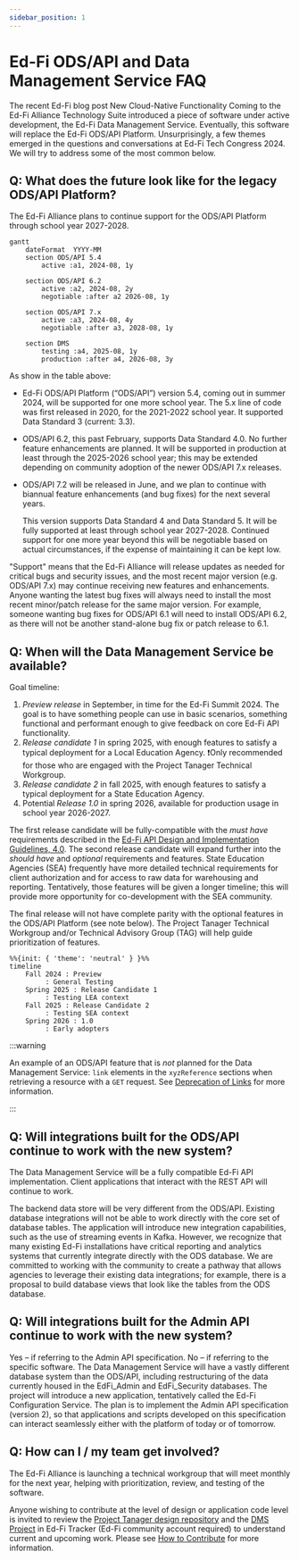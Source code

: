 ```yaml
---
sidebar_position: 1
---
```


# Ed-Fi ODS/API and Data Management Service FAQ

The recent Ed-Fi blog post New Cloud-Native Functionality Coming to the Ed-Fi
Alliance Technology Suite introduced a piece of software under active
development, the Ed-Fi Data Management Service. Eventually, this software will
replace the Ed-Fi ODS/API Platform. Unsurprisingly, a few themes emerged in the
questions and conversations at Ed-Fi Tech Congress 2024. We will try to address
some of the most common below.

## Q: What does the future look like for the legacy ODS/API Platform?

The Ed-Fi Alliance plans to continue support for the ODS/API Platform through school year 2027-2028.

```mermaid
gantt
    dateFormat  YYYY-MM
    section ODS/API 5.4
        active :a1, 2024-08, 1y

    section ODS/API 6.2
        active :a2, 2024-08, 2y
        negotiable :after a2 2026-08, 1y

    section ODS/API 7.x
        active :a3, 2024-08, 4y
        negotiable :after a3, 2028-08, 1y

    section DMS
        testing :a4, 2025-08, 1y
        production :after a4, 2026-08, 3y
```

As show in the table above:

* Ed-Fi ODS/API Platform (“ODS/API”) version 5.4, coming out in summer 2024,
  will be supported for one more school year. The 5.x line of code was first
  released in 2020, for the 2021-2022 school year. It supported Data Standard 3
  (current: 3.3).
* ODS/API 6.2, this past February, supports Data Standard 4.0. No further
  feature enhancements are planned. It will be supported in production at least
  through the 2025-2026 school year; this may be extended depending on community
  adoption of the newer ODS/API 7.x releases.
* ODS/API 7.2 will be released in June, and we plan to continue with biannual
  feature enhancements (and bug fixes) for the next several years.

  This version supports Data Standard 4 and Data Standard 5. It will be fully
  supported at least through school year 2027-2028. Continued support for one
  more year beyond this will be negotiable based on actual circumstances, if the
  expense of maintaining it can be kept low.

"Support" means that the Ed-Fi Alliance will release updates as needed for
critical bugs and security issues, and the most recent major version (e.g.
ODS/API 7.x) may continue receiving new features and enhancements. Anyone
wanting the latest bug fixes will always need to install the most recent
minor/patch release for the same major version. For example, someone wanting bug
fixes for ODS/API 6.1 will need to install ODS/API 6.2, as there will not be
another stand-alone bug fix or patch release to 6.1.

## Q: When will the Data Management Service be available?

Goal timeline:

1. _Preview release_ in September, in time for the Ed-Fi Summit 2024. The goal is
   to have something people can use in basic scenarios, something functional and
   performant enough to give feedback on core Ed-Fi API functionality.
2. _Release candidate 1_ in spring 2025, with enough features to satisfy a typical
   deployment for a Local Education Agency. :exclamation:Only recommended for
   those who are engaged with the Project Tanager Technical Workgroup.
3. _Release candidate 2_ in fall 2025, with enough features to satisfy a typical
   deployment for a State Education Agency.
4. Potential _Release 1.0_ in spring 2026, available for production usage in
   school year 2026-2027.

The first release candidate will be fully-compatible with the _must have_
requirements described in the [Ed-Fi API Design and Implementation Guidelines,
4.0](https://edfi.atlassian.net/wiki/spaces/EFAPIGUIDE/pages/144867329/Ed-Fi+API+Design+and+Implementation+Guidelines).
The second release candidate will expand further into the _should have_ and
_optional_ requirements and features. State Education Agencies (SEA) frequently
have more detailed technical requirements for client authorization and for
access to raw data for warehousing and reporting. Tentatively, those features
will be given a longer timeline; this will provide more opportunity for
co-development with the SEA community.

The final release will not have complete parity with the optional features in
the ODS/API Platform (see note below). The Project Tanager Technical Workgroup
and/or Technical Advisory Group (TAG) will help guide prioritization of
features.

```mermaid
%%{init: { 'theme': 'neutral' } }%%
timeline
    Fall 2024 : Preview
         : General Testing
    Spring 2025 : Release Candidate 1
         : Testing LEA context
    Fall 2025 : Release Candidate 2
         : Testing SEA context
    Spring 2026 : 1.0
         : Early adopters
```

:::warning

An example of an ODS/API feature that is _not_ planned for the Data Management
Service: `link` elements in the `xyzReference` sections when retrieving a
resource with a `GET` request. See [Deprecation of
Links](https://edfi.atlassian.net/wiki/spaces/EFAPIGUIDE/pages/133791871/GET+Requests#Deprecation-of-Links)
for more information.

:::

## Q: Will integrations built for the ODS/API continue to work with the new system?

The Data Management Service will be a fully compatible Ed-Fi API implementation.
Client applications that interact with the REST API will continue to work.

The backend data store will be very different from the ODS/API. Existing
database integrations will not be able to work directly with the core set of
database tables. The application will introduce new integration capabilities,
such as the use of streaming events in Kafka. However, we recognize that many
existing Ed-Fi installations have critical reporting and analytics systems that
currently integrate directly with the ODS database. We are committed to working
with the community to create a pathway that allows agencies to leverage their
existing data integrations; for example, there is a proposal to build database
views that look like the tables from the ODS database.

## Q: Will integrations built for the Admin API continue to work with the new system?

Yes – if referring to the Admin API specification. No – if referring to the
specific software. The Data Management Service will have a vastly different
database system than the ODS/API, including restructuring of the data currently
housed in the EdFi_Admin and EdFi_Security databases. The project will introduce
a new application, tentatively called the Ed-Fi Configuration Service. The plan
is to implement the Admin API specification (version 2), so that applications
and scripts developed on this specification can interact seamlessly either with
the platform of today or of tomorrow.

## Q: How can I / my team get involved?

The Ed-Fi Alliance is launching a technical workgroup that will meet monthly for
the next year, helping with prioritization, review, and testing of the software.

Anyone wishing to contribute at the level of design or application code level is
invited to review the [Project Tanager design repository](./) and the [DMS
Project](https://tracker.ed-fi.org/secure/RapidBoard.jspa?rapidView=261&view=planning&issueLimit=100)
in Ed-Fi Tracker (Ed-Fi community account required) to understand current and
upcoming work. Please see [How to Contribute](./CONTRIBUTING.md) for more
information.
